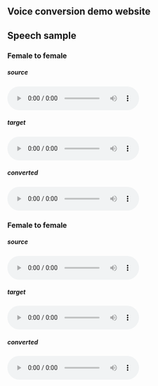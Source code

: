 ## Voice conversion demo website

<h2 id="speech-sample">Speech sample</h2>

<h3 id="female-to-female">Female to female</h3>
<h5 id="source-1">source</h5>
<audio controls="controls">
<source type="audio/wav" src="res/src/Combine003_Sync061.wav" />&lt;/source&gt;
</audio>
<h5 id="target-1">target</h5>
<audio controls="controls">
<source type="audio/wav" src="res/src/S-12.wav" />&lt;/source&gt;
</audio>
<h5 id="converted-1">converted</h5>
<audio controls="controls">
<source type="audio/wav" src="res/src/Com03_061_to_tsi_M_.wav" />&lt;/source&gt;
</audio>


<h3 id="female-to-female">Female to female</h3>
<h5 id="source-2">source</h5>
<audio controls="controls">
<source type="audio/wav" src="res/src/Combine003_Sync086_no_speaker_173.53-175.45.wav" />&lt;/source&gt;
</audio>
<h5 id="target-2">target</h5>
<audio controls="controls">
<source type="audio/wav" src="res/src/S-21.wav" />&lt;/source&gt;
</audio>
<h5 id="converted-2">converted</h5>
<audio controls="controls">
<source type="audio/wav" src="res/src/Com03_086_to_tsi_M_.wav" />&lt;/source&gt;
</audio>
